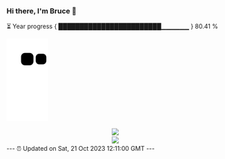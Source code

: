 ### Hi there, I'm Bruce 👋
⏳ Year progress { ████████████████████████▁▁▁▁▁▁ } 80.41 %

![](https://raw.githubusercontent.com/Swiftie13st/Swiftie13st/main/assets/github-contribution-grid-snake.svg)


<div align="center"> <img src="https://metrics.lecoq.io/Swiftie13st?template=classic&config.timezone=Asia%2FShanghai"> </div>

<div align="center"> <img src="https://github-readme-streak-stats.herokuapp.com/?user=Swiftie13st" /> </div>
---
⏰ Updated on Sat, 21 Oct 2023 12:11:00 GMT
---

